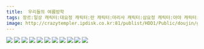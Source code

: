 ```yaml
---
title:  우리들의 여름방학
tags: 장르:일상 캐릭터:대요정 캐릭터:란 캐릭터:마리사 캐릭터:삼요정 캐릭터:아야 캐릭터:유카리 캐릭터:첸 캐릭터:치르노 캐릭터:클라운피스 もや造 동방_웹코믹
image: http://crazytempler.ipdisk.co.kr:81/publist/HDD1/Public/doujin/ghap/5443/001.jpg
---
```

<img src="http://crazytempler.ipdisk.co.kr:81/publist/HDD1/Public/doujin/ghap/5443/001.jpg">
<img src="http://crazytempler.ipdisk.co.kr:81/publist/HDD1/Public/doujin/ghap/5443/002.jpg">
<img src="http://crazytempler.ipdisk.co.kr:81/publist/HDD1/Public/doujin/ghap/5443/003.jpg">
<img src="http://crazytempler.ipdisk.co.kr:81/publist/HDD1/Public/doujin/ghap/5443/004.jpg">
<img src="http://crazytempler.ipdisk.co.kr:81/publist/HDD1/Public/doujin/ghap/5443/005.jpg">
<img src="http://crazytempler.ipdisk.co.kr:81/publist/HDD1/Public/doujin/ghap/5443/006.jpg">
<img src="http://crazytempler.ipdisk.co.kr:81/publist/HDD1/Public/doujin/ghap/5443/007.jpg">
<img src="http://crazytempler.ipdisk.co.kr:81/publist/HDD1/Public/doujin/ghap/5443/008.jpg">
<img src="http://crazytempler.ipdisk.co.kr:81/publist/HDD1/Public/doujin/ghap/5443/009.jpg">
<img src="http://crazytempler.ipdisk.co.kr:81/publist/HDD1/Public/doujin/ghap/5443/010.jpg">
<img src="http://crazytempler.ipdisk.co.kr:81/publist/HDD1/Public/doujin/ghap/5443/011.jpg">
